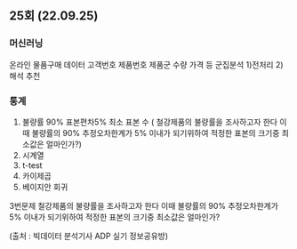 ## 25회 (22.09.25)
### 머신러닝 
온라인 물품구매 데이터 
고객번호 제품번호 제품군 수량 가격 등 
군집분석 
1)전처리
2) 해석 추천 

### 통계
1) 불량률 90% 표본편차5% 최소 표본 수  ( 철강제품의 불량률을 조사하고자 한다
이때 불량률의 90% 추정오차한계가 5% 이내가 되기위하여 적정한 표본의 크기중 최소값은 얼마인가?)
2) 시계열 
3) t-test
4) 카이제곱 
5) 베이지안 회귀 

3번문제
철강제품의 불량률을 조사하고자 한다
이때 불량률의 90% 추정오차한계가 5% 이내가 되기위하여 적정한 표본의 크기중 최소값은 얼마인가?

(출처 : 빅데이터 분석기사 ADP 실기 정보공유방)
